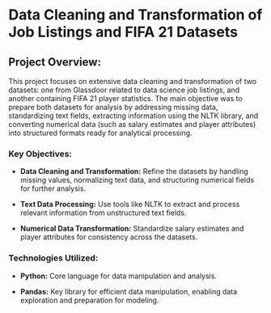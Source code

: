 # Data Cleaning and Transformation of Job Listings and FIFA 21 Datasets

## Project Overview:

This project focuses on extensive data cleaning and transformation of two datasets: one from Glassdoor related to data science job listings, and another containing FIFA 21 player statistics. The main objective was to prepare both datasets for analysis by addressing missing data, standardizing text fields, extracting information using the NLTK library, and converting numerical data (such as salary estimates and player attributes) into structured formats ready for analytical processing.

### Key Objectives:

- **Data Cleaning and Transformation:** Refine the datasets by handling missing values, normalizing text data, and structuring numerical fields for further analysis.

- **Text Data Processing:** Use tools like NLTK to extract and process relevant information from unstructured text fields.

- **Numerical Data Transformation:** Standardize salary estimates and player attributes for consistency across the datasets.

### Technologies Utilized:

- **Python:** Core language for data manipulation and analysis.
  
- **Pandas:** Key library for efficient data manipulation, enabling data exploration and preparation for modeling.

